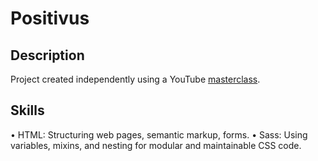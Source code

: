 # Positivus

## Description

Project created independently using a YouTube [masterclass](https://www.youtube.com/watch?v=ae_ijNJ38zM).

## Skills

• HTML: Structuring web pages, semantic markup, forms.
• Sass: Using variables, mixins, and nesting for modular and maintainable CSS code.